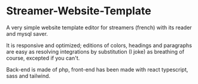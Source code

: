 # Streamer-Website-Template

A very simple website template editor for streamers (french) with its reader and mysql saver.

It is responsive and optimized; editions of colors, headings and paragraphs are easy as resolving integrations by substitution (I joke) as breathing of course, excepted if you can't.

Back-end is made of php, front-end has been made with react typescript, sass and tailwind.
